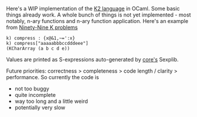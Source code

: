 Here's a WIP implementation of the [K2 language](http://en.wikipedia.org/wiki/K_(programming_language)) in OCaml. Some basic things already work. A whole bunch of things is not yet implemented - most notably, n-ary functions and n-ary function application. Here's an example from [Ninety-Nine K problems](https://github.com/kevinlawler/kona/wiki/K-99%3A-Ninety-Nine-K-Problems)

~~~~
k) compress : {x@&1,~=':x}
k) compress["aaaaabbbccdddeee"]
(KCharArray (a b c d e))
~~~~

Values are printed as S-expressions auto-generated by [core's](https://github.com/janestreet/core) Sexplib.

Future priorities: correctness > completeness > code length / clarity > performance. So currently the code is

  - not too buggy
  - quite incomplete
  - way too long and a little weird
  - potentially very slow
